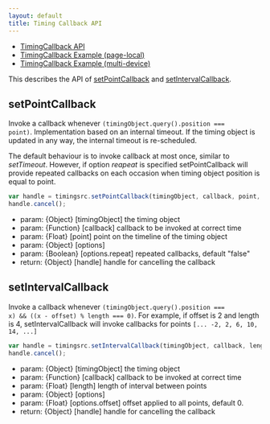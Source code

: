 ```yaml
---
layout: default
title: Timing Callback API
---
```


- [TimingCallback API](api_timingcallback.html)
- [TimingCallback Example (page-local)](exp_timingcallback.html)
- [TimingCallback Example (multi-device)](online_timingcallback.html)


This describes the API of [setPointCallback](#setpointcallback) and [setIntervalCallback](#setintervalcallback).


<a name="setpointcallback"></a>
## setPointCallback

Invoke a callback whenever <code>(timingObject.query().position === point)</code>. Implementation based on 
an internal timeout. If the timing object is updated in any way, the internal timeout is re-scheduled.

The default behaviour is to invoke callback at most once, similar to *setTimeout*. However, if option *reapeat* is
specified setPointCallback will provide repeated callbacks on each occasion when timing object position is equal to point.
      


```javascript
var handle = timingsrc.setPointCallback(timingObject, callback, point, options);
handle.cancel();
```
- param: {Object} [timingObject] the timing object
- param: {Function} [callback] callback to be invoked at correct time
- param: {Float} [point] point on the timeline of the timing object
- param: {Object} [options]
- param: {Boolean} [options.repeat] repeated callbacks, default "false"
- return: {Object} [handle] handle for cancelling the callback 


<a name="setintervalcallback"></a>
## setIntervalCallback

Invoke a callback whenever <code>(timingObject.query().position === x) && ((x - offset) % length === 0)</code>.
For example, if offset is 2 and length is 4, setIntervalCallback will invoke callbacks
for points <code>[... -2, 2, 6, 10, 14, ...]</code>

```javascript
var handle = timingsrc.setIntervalCallback(timingObject, callback, length, options);
handle.cancel();
```

- param: {Object} [timingObject] the timing object
- param: {Function} [callback] callback to be invoked at correct time
- param: {Float} [length] length of interval between points
- param: {Object} [options]
- param: {Float} [options.offset] offset applied to all points, default 0.
- return: {Object} [handle] handle for cancelling the callback 
